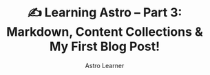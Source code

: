 ---
layout: ../../layouts/MarkdownLayout.astro
title: "✍️ Learning Astro – Part 3: Markdown, Content Collections & My First Blog Post!"
author: Astro Learner
occupation: Student
description: ["Welcome to Part 3 of my Astro learning journey. In Part 1 I shared how I got started, and in Part 2, I explored layouts, pages, and Tailwind CSS. Now I’m diving into one of Astro’s coolest features: Markdown content and content collections.", "Spoiler alert: I officially created my first blog post using Markdown — with frontmatter, dynamic routing, and all that good stuff. 🎉"]
introduction: "Hey friends! 👋"
image:
    url: "https://docs.astro.build/assets/rays.webp"
    alt: "The Astro logo on a dark background with rainbow rays."
pubDate: 2022-07-15
tags: ["Astro's getCollection() makes it feel like querying a tiny CMS.","Frontmatter is typed! TypeScript even warns me if I miss a required field.",Markdown + Astro layouts = clean, fast content sites with very little boilerplate.]
type: "Article"
summary: "Astro continues to impress me with how smooth and fun it is to work with. If you’ve been afraid to touch static site generators — give this one a try. I’ve only scratched the surface, and already I have a functional, fast blog."
---